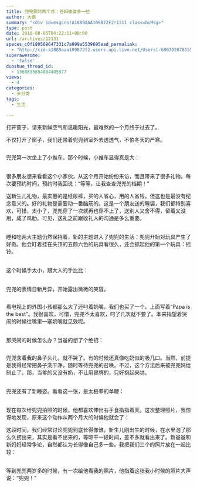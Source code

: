 ```yaml
---
title: 兜兜那时两个月：爸妈像谁多一些
author: 大鹏
summary: "<div id=msgcns!A1889AAA109872F2!1311 class=bvMsg>"
type: post
date: 2010-08-05T04:22:11+00:00
url: /archives/12131
spaces_c0f180569647331c7a999a5539695ead_permalink:
  - "http://cid-a1889aaa109872f2.users.api.live.net/Users(-6807020781556960526)/Blogs('A1889AAA109872F2!102')/Entries('A1889AAA109872F2!1311')?authkey=7T08dKQfQ0s%24"
superawesome:
  - 'false'
duoshuo_thread_id:
  - 1360835854884405377
views:
  - 4
categories:
  - 未分类
tags:
  - 生活

---
```

<div id="msgcns!A1889AAA109872F2!1311" class="bvMsg">
  打开窗子，请来新鲜空气和温暖阳光，最难熬的一个月终于过去了。</p> 
  
  <p>
    不仅打开了窗子，我们还带着兜兜到室外去透透气，不怕冬天的严寒。
  </p>
  
  <p>
    <span></span><span><a href="http://pengzhaoblog.files.wordpress.com/2010/08/20071223_dsc00011.jpg?w=300" rel="WLPP;url=http://pengzhaoblog.files.wordpress.com/2010/08/20071223_dsc00011.jpg?w=300"><img src="http://pengzhaoblog.files.wordpress.com/2010/08/20071223_dsc00011.jpg?w=300" alt="" /></a></span><span></span><span></span><span></span>
  </p>
  
  <p>
    兜兜第一次坐上了小推车。那个时候，小推车显得真是大：<br /><span></span><span></span><span></span><span></span><span></span><span></span><span></span><span></span><span><br /><a href="http://pengzhaoblog.files.wordpress.com/2010/08/20071231_dsc00101.jpg?w=224" rel="WLPP;url=http://pengzhaoblog.files.wordpress.com/2010/08/20071231_dsc00101.jpg?w=224"><img src="http://pengzhaoblog.files.wordpress.com/2010/08/20071231_dsc00101.jpg?w=224" alt="" /></a></span>
  </p>
  
  <p>
    很多朋友想来看看这个小家伙，从这个月开始纷纷来访，而且带来了很多礼物。每次要预约时间，预约时我回说：“等等，让我查查兜兜的档期！”<br /><span><a href="http://pengzhaoblog.files.wordpress.com/2010/08/20071230_dsc00067.jpg?w=300" rel="WLPP;url=http://pengzhaoblog.files.wordpress.com/2010/08/20071230_dsc00067.jpg?w=300"><img src="http://pengzhaoblog.files.wordpress.com/2010/08/20071230_dsc00067.jpg?w=300" alt="" /></a></span>
  </p>
  
  <p>
    送新生儿礼物，最实惠的是纸尿裤，买的人省心，用的人省钱，但这也是最没有纪念意义的。好的礼物是需要动一番脑筋的。这是一个朋友送的睡袋，我们都特别喜欢，可惜，太小了，兜兜穿了一次就再也穿不上了，送别人又舍不得，留着又没用，成了鸡肋。可见，送礼之前跟收礼人的沟通是多么重要。<br /><span><br /><a href="http://pengzhaoblog.files.wordpress.com/2010/08/20071217_dsc06114.jpg?w=224" rel="WLPP;url=http://pengzhaoblog.files.wordpress.com/2010/08/20071217_dsc06114.jpg?w=224"><img src="http://pengzhaoblog.files.wordpress.com/2010/08/20071217_dsc06114.jpg?w=224" alt="" /></a></span>
  </p>
  
  <p>
    睡和吃两大主题仍然保持着，新的主题进入了兜兜的生活：兜兜开始对玩具产生了好奇。他会盯着挂在头顶的五颜六色的玩具看很久，还会抓起他的第一个玩具：摇铃。<br /><span><br /><a href="http://pengzhaoblog.files.wordpress.com/2010/08/20071201_dsc05917.jpg?w=300" rel="WLPP;url=http://pengzhaoblog.files.wordpress.com/2010/08/20071201_dsc05917.jpg?w=300"><img src="http://pengzhaoblog.files.wordpress.com/2010/08/20071201_dsc05917.jpg?w=300" alt="" /></a></span>
  </p>
  
  <p>
    这个时候手太小，跟大人的手比比：<br /><span><br /><a href="http://pengzhaoblog.files.wordpress.com/2010/08/20071201_dsc05909.jpg?w=300" rel="WLPP;url=http://pengzhaoblog.files.wordpress.com/2010/08/20071201_dsc05909.jpg?w=300"><img src="http://pengzhaoblog.files.wordpress.com/2010/08/20071201_dsc05909.jpg?w=300" alt="" /></a></span>
  </p>
  
  <p>
    兜兜的表情日新月异，开始露出微微的笑容。
  </p>
  
  <p>
    <span><a href="http://pengzhaoblog.files.wordpress.com/2010/08/200712_e8a1a8e68385blog.jpg?w=300" rel="WLPP;url=http://pengzhaoblog.files.wordpress.com/2010/08/200712_e8a1a8e68385blog.jpg?w=300"><img src="http://pengzhaoblog.files.wordpress.com/2010/08/200712_e8a1a8e68385blog.jpg?w=300" alt="" /></a></span>
  </p>
  
  <p>
    看电视上的外国小孩都那么大了还叼着奶嘴，我们也买了一个，上面写着“Papa is the best”。我很喜欢，可惜，兜兜不太喜欢，叼了几次就不要了。本来指望着哭闹的时候往嘴里一塞奶嘴就见效呢。<br /><span><br /><a href="http://pengzhaoblog.files.wordpress.com/2010/08/20071225_dsc00016.jpg?w=300" rel="WLPP;url=http://pengzhaoblog.files.wordpress.com/2010/08/20071225_dsc00016.jpg?w=300"><img src="http://pengzhaoblog.files.wordpress.com/2010/08/20071225_dsc00016.jpg?w=300" alt="" /></a></span>
  </p>
  
  <p>
    那哭闹的时候怎么办？当爸的想了个绝招：
  </p>
  
  <p>
    <span><a href="http://pengzhaoblog.files.wordpress.com/2010/08/20071201_dsc05919.jpg?w=300" rel="WLPP;url=http://pengzhaoblog.files.wordpress.com/2010/08/20071201_dsc05919.jpg?w=300"><img src="http://pengzhaoblog.files.wordpress.com/2010/08/20071201_dsc05919.jpg?w=300" alt="" /></a></span>
  </p>
  
  <p>
    兜兜含着我的鼻子头儿，就不哭了。有的时候还真像吃奶似的吸几口。当然，前提是我得经常把鼻子洗干净，随时等待兜兜的召唤。不过，这个方法后来被兜兜妈给制止了。那，当爹的又没有奶，不让用冒牌的，只好抱起来哄。<br /><span><br /><a href="http://pengzhaoblog.files.wordpress.com/2010/08/20071221_dsc06162_a.jpg?w=224" rel="WLPP;url=http://pengzhaoblog.files.wordpress.com/2010/08/20071221_dsc06162_a.jpg?w=224"><img src="http://pengzhaoblog.files.wordpress.com/2010/08/20071221_dsc06162_a.jpg?w=224" alt="" /></a></span>
  </p>
  
  <p>
    兜兜还有了新睡姿。看看这一张，是太极拳的单鞭：<br /><span><br /><a href="http://pengzhaoblog.files.wordpress.com/2010/08/20071228_dsc00018.jpg?w=300" rel="WLPP;url=http://pengzhaoblog.files.wordpress.com/2010/08/20071228_dsc00018.jpg?w=300"><img src="http://pengzhaoblog.files.wordpress.com/2010/08/20071228_dsc00018.jpg?w=300" alt="" /></a></span>
  </p>
  
  <p>
    现在每次给兜兜拍照的时候，他都喜欢伸出右手食指指着天。这次整理照片，我惊讶地发现，原来这个动作从两个月大的时候他就会了：<br /><span><a href="http://pengzhaoblog.files.wordpress.com/2010/08/20071228_dsc00028.jpg?w=300" rel="WLPP;url=http://pengzhaoblog.files.wordpress.com/2010/08/20071228_dsc00028.jpg?w=300"><img src="http://pengzhaoblog.files.wordpress.com/2010/08/20071228_dsc00028.jpg?w=300" alt="" /></a></span>
  </p>
  
  <p>
    这段时间，我们经常讨论兜兜到底长得像谁。新生儿刚出生的时候，在水里泡了那么久捞出来，其实是看不出来的，等晾干一段时间，差不多就看出来了。新爸爸和新妈妈经常争论，自然都认为长得像自己多一些。我把我们三个的照片放在一起比较：<br /><span><br /><a href="http://pengzhaoblog.files.wordpress.com/2010/08/20071216_dsc06108e589afe69cac.jpg?w=300" rel="WLPP;url=http://pengzhaoblog.files.wordpress.com/2010/08/20071216_dsc06108e589afe69cac.jpg?w=300"><img src="http://pengzhaoblog.files.wordpress.com/2010/08/20071216_dsc06108e589afe69cac.jpg?w=300" alt="" /></a></span>
  </p>
  
  <p>
    等到兜兜两岁多的时候，有一次给他看我的照片，他指着这张我小时候的照片大声说：“兜兜！”</div>
